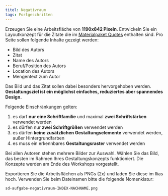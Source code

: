 ```yaml
---
titel: Negativraum
tags: Fortgeschritten
---
```


Erzeugen Sie eine Arbeitsfläche von **1190x842 Pixeln**. Entwickeln Sie ein Layoutkonzept für die Zitate die im [Materialpaket Quotes](../../download/workshops/systematische-proportionen-und-abstaende/quotes.zip) enthalten sind. Pro Seite sollen folgende Inhalte gezeigt werden:

-   Bild des Autors
-   Zitat
-   Name des Autors
-   Beruf/Position des Autors
-   Location des Autors
-   Mengentext zum Autor

Das Bild und das Zitat sollen dabei besonders hervorgehoben werden. **Gestaltungsziel ist ein möglichst einfaches, reduziertes aber spannendes Design.**

Folgende Einschränkungen gelten:

1. es darf **nur eine Schriftfamilie** und maximal **zwei Schriftstärken** verwendet werden
2. es dürfen nur **zwei Schriftgrößen** verwendet werden
3. es dürfen **keine zusätzlichen Gestaltungselemente** verwendet werden, außer Hintergrundfarben
4. es muss ein erkennbares **Gestaltungsraster** verwendet werden

Bei allen Autoren stehen mehrere Bilder zur Auswahl. Wählen Sie das Bild, das besten im Rahmen Ihres Gestaltungskonzepts funktioniert. Die Konzepte werden am Ende des Workshops vorgestellt.

Exportieren Sie die Arbeitsflächen als PNGs (2x) und laden Sie diese im Ilias hoch. Verwenden Sie beim Dateinamen bitte die folgende Nomenklatur:

`sd-aufgabe-negativraum-INDEX-NACHNAME.png`
